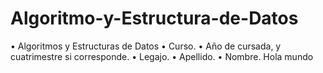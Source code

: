 # Algoritmo-y-Estructura-de-Datos
• Algoritmos y Estructuras de Datos • Curso. • Año de cursada, y cuatrimestre si corresponde. • Legajo. • Apellido. • Nombre.
Hola mundo
